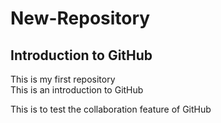 # New-Repository
## Introduction to GitHub
This is my first repository <br>
This is an introduction to GitHub <br>

This is to test the collaboration feature of GitHub
